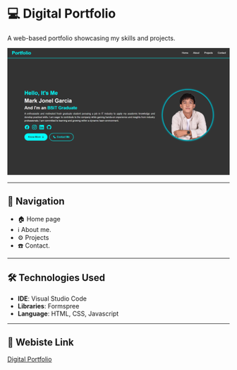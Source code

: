 # 💻 Digital Portfolio
A web-based portfolio showcasing my skills and projects.

![screenshot](Projects/Portfolio.png) <!-- Replace with your own screenshot path -->

---

## 📍 Navigation
- 🏠 Home page
- ℹ️ About me.
- ⚙️ Projects
- ☎️ Contact.
---

## 🛠️ Technologies Used
- **IDE**: Visual Studio Code
- **Libraries**: Formspree
- **Language**: HTML, CSS, Javascript

---

## 🔗 Webiste Link
[Digital Portfolio](https://jonelgarcia29.github.io/Portfolio/)
